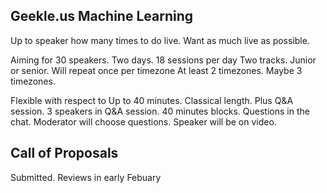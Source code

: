 
## Geekle.us Machine Learning
Up to speaker how many times to do live.
Want as much live as possible.

Aiming for 30 speakers.
Two days. 18 sessions per day
Two tracks. Junior or senior.
Will repeat once per timezone
At least 2 timezones.
Maybe 3 timezones.

Flexible with respect to
Up to 40 minutes. Classical length.
Plus Q&A session. 3 speakers in Q&A session. 40 minutes blocks.
Questions in the chat.
Moderator will choose questions.
Speaker will be on video.

## Call of Proposals
Submitted.
Reviews in early Febuary


